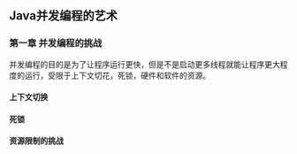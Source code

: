 ## Java并发编程的艺术

### 第一章 并发编程的挑战

并发编程的目的是为了让程序运行更快，但是不是启动更多线程就能让程序更大程度的运行，受限于上下文切花，死锁，硬件和软件的资源。

#### 上下文切换

#### 死锁

#### 资源限制的挑战